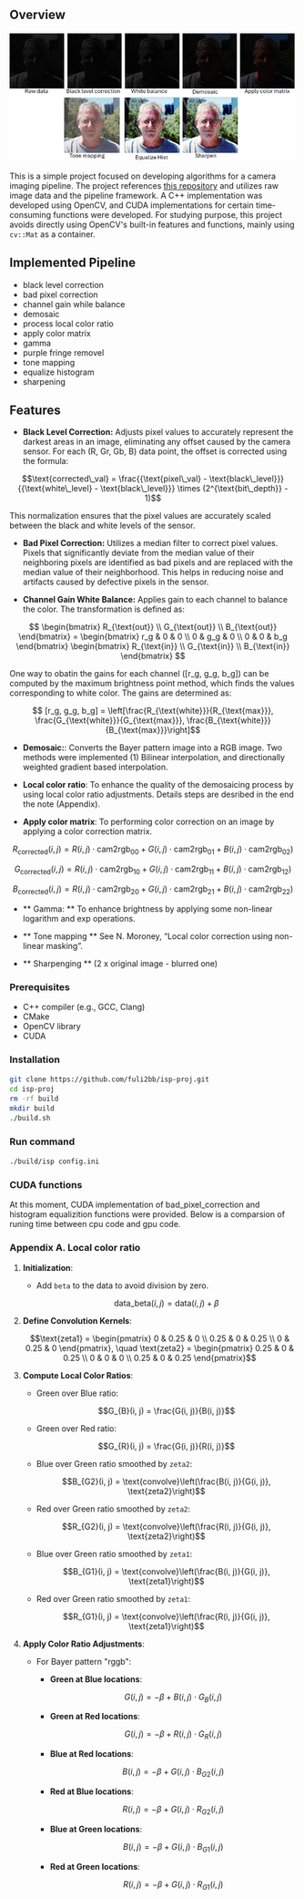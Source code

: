 ## Overview

![simple isp](images/isp_readme.png)


This is a simple project focused on developing algorithms for a camera imaging pipeline. 
The project references [this repository](https://github.com/mushfiqulalam/isp) and utilizes raw image data and the pipeline framework. 
A C++ implementation was developed using OpenCV, and CUDA implementations for certain time-consuming functions were developed. 
For studying purpose, this project avoids directly using OpenCV's built-in features and functions, mainly using `cv::Mat` as a container.

## Implemented Pipeline

- black level correction
- bad pixel correction 
- channel gain while balance
- demosaic
- process local color ratio
- apply color matrix
- gamma
- purple fringe removel
- tone mapping
- equalize histogram
- sharpening


## Features


 - **Black Level Correction:** Adjusts pixel values to accurately represent the darkest areas in an image, eliminating any offset caused by the camera sensor. For each (R, Gr, Gb, B) data point, the offset is corrected using the formula:

  ```math 
  \text{corrected\_val} = \frac{{\text{pixel\_val} - \text{black\_level}}}{{\text{white\_level} - \text{black\_level}}} \times (2^{\text{bit\_depth}} - 1)
```
  This normalization ensures that the pixel values are accurately scaled between the black and white levels of the sensor.

- **Bad Pixel Correction:** Utilizes a median filter to correct pixel values. Pixels that significantly deviate from the median value of their neighboring pixels are identified as bad pixels and are replaced with the median value of their neighborhood. This helps in reducing noise and artifacts caused by defective pixels in the sensor.

- **Channel Gain White Balance:**
  Applies gain to each channel to balance the color. The transformation is defined as:
```math
  \begin{bmatrix}
  R_{\text{out}} \\
  G_{\text{out}} \\
  B_{\text{out}}
  \end{bmatrix}
  =
  \begin{bmatrix}
  r_g & 0 & 0 \\
  0 & g_g & 0 \\
  0 & 0 & b_g
  \end{bmatrix}
  \begin{bmatrix}
  R_{\text{in}} \\
  G_{\text{in}} \\
  B_{\text{in}}
  \end{bmatrix}

```
   One way to obatin the gains for each channel \([r_g, g_g, b_g]\) can be computed by the maximum brightness point method, which finds the values corresponding to white color. The gains are determined as:
 ```math
  [r_g, g_g, b_g] = \left[\frac{R_{\text{white}}}{R_{\text{max}}}, \frac{G_{\text{white}}}{G_{\text{max}}}, \frac{B_{\text{white}}}{B_{\text{max}}}\right]
```
- **Demosaic:**: Converts the Bayer pattern image into a RGB image. Two methods were implemented (1) Bilinear interpolation, and directionally weighted gradient based interpolation.

- **Local color ratio**: To enhance the quality of the demosaicing process by using local color ratio adjustments. Details steps are desribed in the end the note (Appendix).
  
- **Apply color matrix**: To performing color correction on an image by applying a color correction matrix.
```math
R_{\text{corrected}}(i, j) =  R(i, j) \cdot \text{cam2rgb}_{00} + G(i, j) \cdot \text{cam2rgb}_{01} + B(i, j) \cdot \text{cam2rgb}_{02})
```
```math
G_{\text{corrected}}(i, j) =  R(i, j) \cdot \text{cam2rgb}_{10} + G(i, j) \cdot \text{cam2rgb}_{11} + B(i, j) \cdot \text{cam2rgb}_{12})
```
```math
B_{\text{corrected}}(i, j) =  R(i, j) \cdot \text{cam2rgb}_{20} + G(i, j) \cdot \text{cam2rgb}_{21} + B(i, j) \cdot \text{cam2rgb}_{22})
```

- ** Gamma: ** To enhance brightness by applying some non-linear logarithm and exp operations.
  
- ** Tone mapping ** See N. Moroney, “Local color correction using non-linear masking”.
  
- ** Sharpenging ** (2 x original image - blurred one)
### Prerequisites

- C++ compiler (e.g., GCC, Clang)
- CMake
- OpenCV library
- CUDA

### Installation

```bash
git clone https://github.com/fuli2bb/isp-proj.git
cd isp-proj
rm -rf build
mkdir build
./build.sh
```
### Run command

```bash
./build/isp config.ini
```

### CUDA functions

At this moment, CUDA implementation of bad_pixel_correction and histogram equalizition functions were provided. Below is a comparsion of runing time between cpu code and  gpu code.






### Appendix A. Local color ratio

1. **Initialization**:
    - Add `beta` to the data to avoid division by zero.
      ```math
      \text{data\_beta}(i, j) = \text{data}(i, j) + \beta
      ```

2. **Define Convolution Kernels**:
    ```math
    \text{zeta1} = \begin{pmatrix}
    0 & 0.25 & 0 \\
    0.25 & 0 & 0.25 \\
    0 & 0.25 & 0 
    \end{pmatrix}, \quad \text{zeta2} = \begin{pmatrix}
    0.25 & 0 & 0.25 \\
    0 & 0 & 0 \\
    0.25 & 0 & 0.25 
    \end{pmatrix}
    ```


3. **Compute Local Color Ratios**:
    - Green over Blue ratio:
      ```math
      G_{B}(i, j) = \frac{G(i, j)}{B(i, j)}
      ```
    - Green over Red ratio:
      ```math
      G_{R}(i, j) = \frac{G(i, j)}{R(i, j)}
      ```
    - Blue over Green ratio smoothed by `zeta2`:
      ```math
      B_{G2}(i, j) = \text{convolve}\left(\frac{B(i, j)}{G(i, j)}, \text{zeta2}\right)
      ```
    - Red over Green ratio smoothed by `zeta2`:
      ```math
      R_{G2}(i, j) = \text{convolve}\left(\frac{R(i, j)}{G(i, j)}, \text{zeta2}\right)
      ```
    - Blue over Green ratio smoothed by `zeta1`:
      ```math
      B_{G1}(i, j) = \text{convolve}\left(\frac{B(i, j)}{G(i, j)}, \text{zeta1}\right)
      ```
    - Red over Green ratio smoothed by `zeta1`:
      ```math
      R_{G1}(i, j) = \text{convolve}\left(\frac{R(i, j)}{G(i, j)}, \text{zeta1}\right)
      ```

4. **Apply Color Ratio Adjustments**:
    - For Bayer pattern "rggb":
    
        - **Green at Blue locations**:
          ```math
          G(i, j) = -\beta + B(i, j) \cdot G_{B}(i, j)
          ```
        - **Green at Red locations**:
          ```math
          G(i, j) = -\beta + R(i, j) \cdot G_{R}(i, j)
          ```
        - **Blue at Red locations**:
          ```math
          B(i, j) = -\beta + G(i, j) \cdot B_{G2}(i, j)
          ```
        - **Red at Blue locations**:
          ```math
          R(i, j) = -\beta + G(i, j) \cdot R_{G2}(i, j)
          ```
        - **Blue at Green locations**:
          ```math
          B(i, j) = -\beta + G(i, j) \cdot B_{G1}(i, j)
          ```
        - **Red at Green locations**:
          ```math
          R(i, j) = -\beta + G(i, j) \cdot R_{G1}(i, j)
          ```




